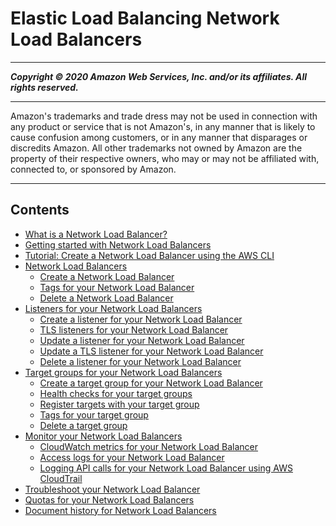 # Elastic Load Balancing Network Load Balancers

-----
*****Copyright &copy; 2020 Amazon Web Services, Inc. and/or its affiliates. All rights reserved.*****

-----
Amazon's trademarks and trade dress may not be used in 
     connection with any product or service that is not Amazon's, 
     in any manner that is likely to cause confusion among customers, 
     or in any manner that disparages or discredits Amazon. All other 
     trademarks not owned by Amazon are the property of their respective
     owners, who may or may not be affiliated with, connected to, or 
     sponsored by Amazon.

-----
## Contents
+ [What is a Network Load Balancer?](introduction.md)
+ [Getting started with Network Load Balancers](network-load-balancer-getting-started.md)
+ [Tutorial: Create a Network Load Balancer using the AWS CLI](network-load-balancer-cli.md)
+ [Network Load Balancers](network-load-balancers.md)
   + [Create a Network Load Balancer](create-network-load-balancer.md)
   + [Tags for your Network Load Balancer](load-balancer-tags.md)
   + [Delete a Network Load Balancer](load-balancer-delete.md)
+ [Listeners for your Network Load Balancers](load-balancer-listeners.md)
   + [Create a listener for your Network Load Balancer](create-listener.md)
   + [TLS listeners for your Network Load Balancer](create-tls-listener.md)
   + [Update a listener for your Network Load Balancer](listener-update-rules.md)
   + [Update a TLS listener for your Network Load Balancer](listener-update-certificates.md)
   + [Delete a listener for your Network Load Balancer](delete-listener.md)
+ [Target groups for your Network Load Balancers](load-balancer-target-groups.md)
   + [Create a target group for your Network Load Balancer](create-target-group.md)
   + [Health checks for your target groups](target-group-health-checks.md)
   + [Register targets with your target group](target-group-register-targets.md)
   + [Tags for your target group](target-group-tags.md)
   + [Delete a target group](delete-target-group.md)
+ [Monitor your Network Load Balancers](load-balancer-monitoring.md)
   + [CloudWatch metrics for your Network Load Balancer](load-balancer-cloudwatch-metrics.md)
   + [Access logs for your Network Load Balancer](load-balancer-access-logs.md)
   + [Logging API calls for your Network Load Balancer using AWS CloudTrail](load-balancer-cloudtrail-logs.md)
+ [Troubleshoot your Network Load Balancer](load-balancer-troubleshooting.md)
+ [Quotas for your Network Load Balancers](load-balancer-limits.md)
+ [Document history for Network Load Balancers](doc-history.md)